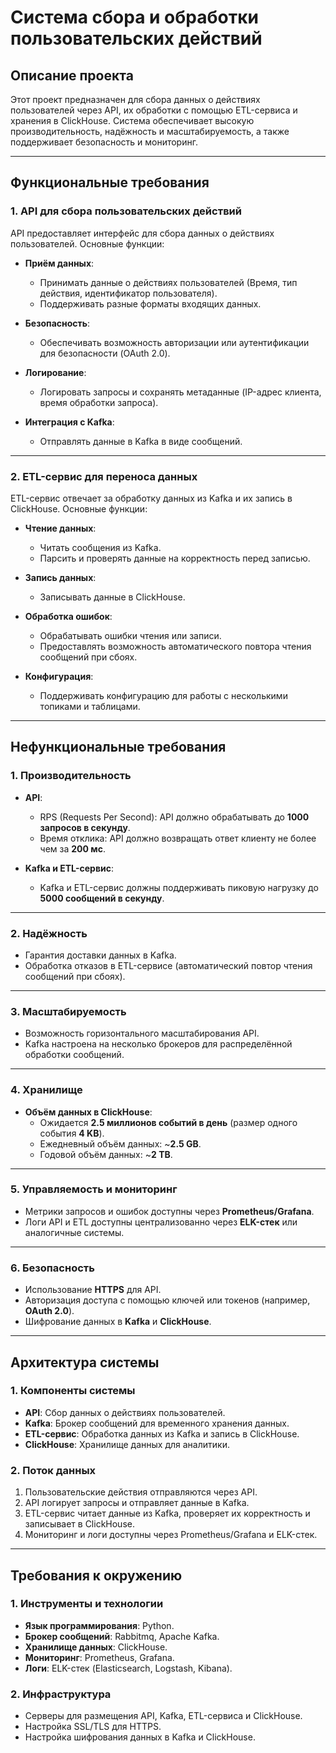 # **Система сбора и обработки пользовательских действий**

## **Описание проекта**
Этот проект предназначен для сбора данных о действиях пользователей через API, их обработки с помощью ETL-сервиса и хранения в ClickHouse. Система обеспечивает высокую производительность, надёжность и масштабируемость, а также поддерживает безопасность и мониторинг.

---

## **Функциональные требования**

### **1. API для сбора пользовательских действий**
API предоставляет интерфейс для сбора данных о действиях пользователей. Основные функции:

- **Приём данных**:
  - Принимать данные о действиях пользователей (Время, тип действия, идентификатор пользователя).
  - Поддерживать разные форматы входящих данных.

- **Безопасность**:
  - Обеспечивать возможность авторизации или аутентификации для безопасности (OAuth 2.0).

- **Логирование**:
  - Логировать запросы и сохранять метаданные (IP-адрес клиента, время обработки запроса).

- **Интеграция с Kafka**:
  - Отправлять данные в Kafka в виде сообщений.

---

### **2. ETL-сервис для переноса данных**
ETL-сервис отвечает за обработку данных из Kafka и их запись в ClickHouse. Основные функции:

- **Чтение данных**:
  - Читать сообщения из Kafka.
  - Парсить и проверять данные на корректность перед записью.

- **Запись данных**:
  - Записывать данные в ClickHouse.

- **Обработка ошибок**:
  - Обрабатывать ошибки чтения или записи.
  - Предоставлять возможность автоматического повтора чтения сообщений при сбоях.

- **Конфигурация**:
  - Поддерживать конфигурацию для работы с несколькими топиками и таблицами.

---

## **Нефункциональные требования**

### **1. Производительность**
- **API**:
  - RPS (Requests Per Second): API должно обрабатывать до **1000 запросов в секунду**.
  - Время отклика: API должно возвращать ответ клиенту не более чем за **200 мс**.

- **Kafka и ETL-сервис**:
  - Kafka и ETL-сервис должны поддерживать пиковую нагрузку до **5000 сообщений в секунду**.

---

### **2. Надёжность**
- Гарантия доставки данных в Kafka.
- Обработка отказов в ETL-сервисе (автоматический повтор чтения сообщений при сбоях).

---

### **3. Масштабируемость**
- Возможность горизонтального масштабирования API.
- Kafka настроена на несколько брокеров для распределённой обработки сообщений.

---

### **4. Хранилище**
- **Объём данных в ClickHouse**:
  - Ожидается **2.5 миллионов событий в день** (размер одного события **4 KB**).
  - Ежедневный объём данных: ~**2.5 GB**.
  - Годовой объём данных: ~**2 TB**.

---

### **5. Управляемость и мониторинг**
- Метрики запросов и ошибок доступны через **Prometheus/Grafana**.
- Логи API и ETL доступны централизованно через **ELK-стек** или аналогичные системы.

---

### **6. Безопасность**
- Использование **HTTPS** для API.
- Авторизация доступа с помощью ключей или токенов (например, **OAuth 2.0**).
- Шифрование данных в **Kafka** и **ClickHouse**.

---

## **Архитектура системы**

### **1. Компоненты системы**
- **API**: Сбор данных о действиях пользователей.
- **Kafka**: Брокер сообщений для временного хранения данных.
- **ETL-сервис**: Обработка данных из Kafka и запись в ClickHouse.
- **ClickHouse**: Хранилище данных для аналитики.

### **2. Поток данных**
1. Пользовательские действия отправляются через API.
2. API логирует запросы и отправляет данные в Kafka.
3. ETL-сервис читает данные из Kafka, проверяет их корректность и записывает в ClickHouse.
4. Мониторинг и логи доступны через Prometheus/Grafana и ELK-стек.

---

## **Требования к окружению**

### **1. Инструменты и технологии**
- **Язык программирования**: Python.
- **Брокер сообщений**: Rabbitmq, Apache Kafka.
- **Хранилище данных**: ClickHouse.
- **Мониторинг**: Prometheus, Grafana.
- **Логи**: ELK-стек (Elasticsearch, Logstash, Kibana).

### **2. Инфраструктура**
- Серверы для размещения API, Kafka, ETL-сервиса и ClickHouse.
- Настройка SSL/TLS для HTTPS.
- Настройка шифрования данных в Kafka и ClickHouse.
